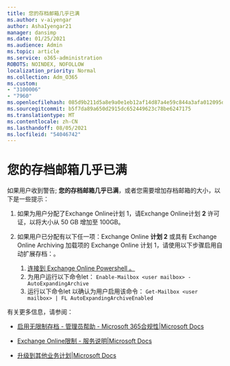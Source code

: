 ```yaml
---
title: 您的存档邮箱几乎已满
ms.author: v-aiyengar
author: AshaIyengar21
manager: dansimp
ms.date: 01/25/2021
ms.audience: Admin
ms.topic: article
ms.service: o365-administration
ROBOTS: NOINDEX, NOFOLLOW
localization_priority: Normal
ms.collection: Adm_O365
ms.custom:
- "3100006"
- "7960"
ms.openlocfilehash: 085d9b211d5a8e9a0e1eb12af14d87a4e59c844a3afa012095dfd60db316ad14
ms.sourcegitcommit: b5f7da89a650d2915dc652449623c78be6247175
ms.translationtype: MT
ms.contentlocale: zh-CN
ms.lasthandoff: 08/05/2021
ms.locfileid: "54046742"
---
```

# <a name="your-archive-mailbox-is-almost-full"></a>您的存档邮箱几乎已满

如果用户收到警告; **您的存档邮箱几乎已满**，或者您需要增加存档邮箱的大小，以下是一些提示：

1. 如果为用户分配了Exchange Online计划 1，请Exchange Online计划 **2** 许可证，以将大小从 50 GB 增加至 100GB。
1. 如果用户已分配有以下任一项：Exchange Online **计划 2** 或具有 Exchange Online Archiving 加载项的 Exchange Online 计划 1，请使用以下步骤启用自动扩展存档：。
 
    1. [连接到 Exchange Online Powershell 。](https://docs.microsoft.com/powershell/exchange/connect-to-exchange-online-powershell?view=exchange-ps&preserve-view=true)
    2. 为用户运行以下命令let：  `Enable-Mailbox <user mailbox> -AutoExpandingArchive`
    1. 运行以下命令let 以确认为用户启用该命令：  `Get-Mailbox <user mailbox> | FL AutoExpandingArchiveEnabled`

有关更多信息，请参阅：

- [启用无限制存档 - 管理员帮助 - Microsoft 365合规性|Microsoft Docs](https://docs.microsoft.com/microsoft-365/compliance/enable-unlimited-archiving?view=o365-worldwide&preserve-view=true)

- [Exchange Online限制 - 服务说明|Microsoft Docs](https://docs.microsoft.com/office365/servicedescriptions/exchange-online-service-description/exchange-online-limits?redirectedfrom=MSDN#storage-limits-across-standalone-plans)

- [升级到其他业务计划|Microsoft Docs](https://docs.microsoft.com/microsoft-365/commerce/subscriptions/upgrade-to-different-plan?view=o365-worldwide&preserve-view=true)

